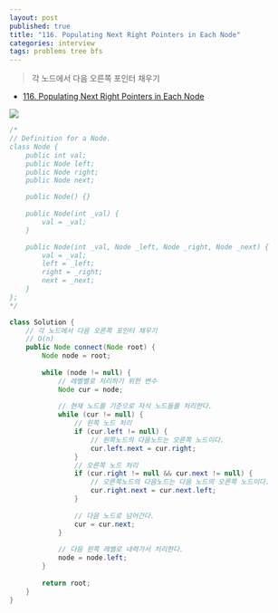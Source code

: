 ```yaml
---
layout: post
published: true
title: "116. Populating Next Right Pointers in Each Node"
categories: interview
tags: problems tree bfs
---
```


> 각 노드에서 다음 오른쪽 포인터 채우기

- [116. Populating Next Right Pointers in Each Node](https://leetcode.com/problems/populating-next-right-pointers-in-each-node/)

![](https://assets.leetcode.com/uploads/2019/02/14/116_sample.png)

```java
/*
// Definition for a Node.
class Node {
    public int val;
    public Node left;
    public Node right;
    public Node next;

    public Node() {}
    
    public Node(int _val) {
        val = _val;
    }

    public Node(int _val, Node _left, Node _right, Node _next) {
        val = _val;
        left = _left;
        right = _right;
        next = _next;
    }
};
*/

class Solution {
    // 각 노드에서 다음 오른쪽 포인터 채우기
    // O(n)
    public Node connect(Node root) {
        Node node = root;
        
        while (node != null) {
            // 레벨별로 처리하기 위한 변수
            Node cur = node;
            
            // 현재 노드를 기준으로 자식 노드들를 처리한다.
            while (cur != null) {
                // 왼쪽 노드 처리
                if (cur.left != null) {
                    // 왼쪽노드의 다음노드는 오른쪽 노드이다.
                    cur.left.next = cur.right;
                }
                // 오른쪽 노드 처리
                if (cur.right != null && cur.next != null) {
                    // 오른쪽노드의 다음노드는 다음 노드의 오른쪽 노드이다.
                    cur.right.next = cur.next.left;
                }
                
                // 다음 노드로 넘어간다.
                cur = cur.next;
            }
            
            // 다음 왼쪽 레벨로 내력가서 처리한다.
            node = node.left;
        }
        
        return root;
    }
}
```
